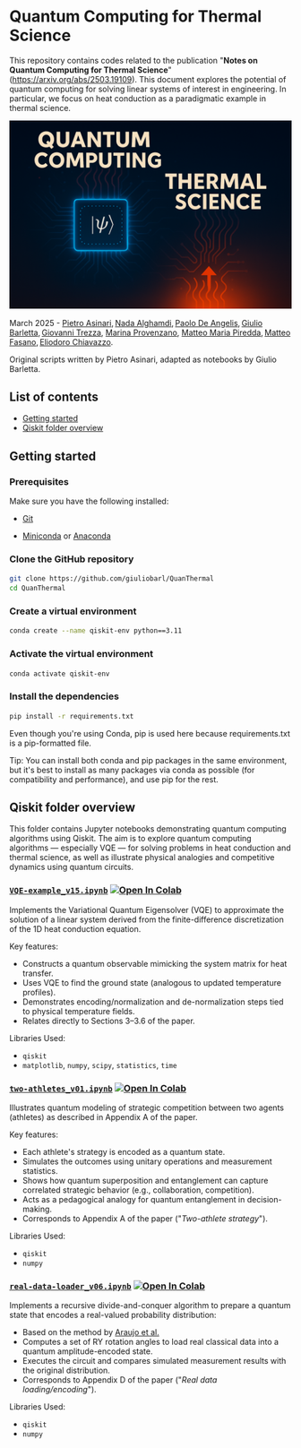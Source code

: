 # Quantum Computing for Thermal Science

This repository contains codes related to the publication "**Notes on Quantum Computing for Thermal Science**" (https://arxiv.org/abs/2503.19109). This document explores the potential of quantum computing for solving linear systems of interest in engineering. In particular, we focus on heat conduction as a paradigmatic example in thermal science.

![Quantum Computing for Thermal Science](https://github.com/giuliobarl/QuanThermal/blob/main/images/quantherm.png "Quantum Computing for Thermal Science")

March 2025 - [Pietro Asinari](https://staff.polito.it/pietro.asinari/), [Nada Alghamdi](https://www.polito.it/en/staff?p=106642), [Paolo De Angelis](https://paolodeangelis.github.io/), [Giulio Barletta](https://giuliobarl.github.io/), [Giovanni Trezza](https://www.grenoble-inp.fr/fr/personnel/giovanni-trezza), [Marina Provenzano](https://www.polito.it/en/staff?p=043095), [Matteo Maria Piredda](https://www.polito.it/en/staff?p=067867), [Matteo Fasano](https://www.polito.it/en/staff?p=026208), [Eliodoro Chiavazzo](https://www.polito.it/en/staff?p=eliodoro.chiavazzo).

Original scripts written by Pietro Asinari, adapted as notebooks by Giulio Barletta.

## List of contents

- [Getting started](#getting-started)
- [Qiskit folder overview](#qiskit-folder-overview)

## Getting started

### Prerequisites

Make sure you have the following installed:

- [Git](https://git-scm.com/)

- [Miniconda](https://www.anaconda.com/docs/getting-started/miniconda/main) or [Anaconda](https://www.anaconda.com/)

### Clone the GitHub repository

```bash
git clone https://github.com/giuliobarl/QuanThermal
cd QuanThermal
```

### Create a virtual environment

```bash
conda create --name qiskit-env python==3.11
```

### Activate the virtual environment

```bash
conda activate qiskit-env
```

### Install the dependencies

```bash
pip install -r requirements.txt
```

Even though you're using Conda, pip is used here because requirements.txt is a pip-formatted file.

Tip: You can install both conda and pip packages in the same environment, but it's best to install as many packages via conda as possible (for compatibility and performance), and use pip for the rest.

## Qiskit folder overview

This folder contains Jupyter notebooks demonstrating quantum computing algorithms using Qiskit. The aim is to explore quantum computing algorithms — especially VQE — for solving problems in heat conduction and thermal science, as well as illustrate physical analogies and competitive dynamics using quantum circuits.

### [`VQE-example_v15.ipynb`](Qiskit/VQE-example_v15.ipynb) [![Open In Colab](https://colab.research.google.com/assets/colab-badge.svg)](https://colab.research.google.com/github/giuliobarl/QuanThermal/blob/main/Qiskit/VQE-example_v15.ipynb)

Implements the Variational Quantum Eigensolver (VQE) to approximate the solution of a linear system derived from the finite-difference discretization of the 1D heat conduction equation.

Key features:

- Constructs a quantum observable mimicking the system matrix for heat transfer.
- Uses VQE to find the ground state (analogous to updated temperature profiles).
- Demonstrates encoding/normalization and de-normalization steps tied to physical temperature fields.
- Relates directly to Sections 3–3.6 of the paper.

Libraries Used:

- `qiskit`
- `matplotlib`, `numpy`, `scipy`, `statistics`, `time`

### [`two-athletes_v01.ipynb`](Qiskit/two-athletes_v01.ipynb) [![Open In Colab](https://colab.research.google.com/assets/colab-badge.svg)](https://colab.research.google.com/github/giuliobarl/QuanThermal/blob/main/Qiskit/two-athletes_v01.ipynb)

Illustrates quantum modeling of strategic competition between two agents (athletes) as described in Appendix A of the paper.

Key features:

- Each athlete's strategy is encoded as a quantum state.
- Simulates the outcomes using unitary operations and measurement statistics.
- Shows how quantum superposition and entanglement can capture correlated strategic behavior (e.g., collaboration, competition).
- Acts as a pedagogical analogy for quantum entanglement in decision-making.
- Corresponds to Appendix A of the paper ("*Two-athlete strategy*").

Libraries Used:

- `qiskit`
- `numpy`

### [`real-data-loader_v06.ipynb`](Qiskit/real-data-loader-v06.ipynb) [![Open In Colab](https://colab.research.google.com/assets/colab-badge.svg)](https://colab.research.google.com/github/giuliobarl/QuanThermal/blob/main/Qiskit/real-data-loader-v06.ipynb)

Implements a recursive divide-and-conquer algorithm to prepare a quantum state that encodes a real-valued probability distribution:

- Based on the method by [Araujo et al.](https://www.nature.com/articles/s41598-021-85474-1)
- Computes a set of RY rotation angles to load real classical data into a quantum amplitude-encoded state.
- Executes the circuit and compares simulated measurement results with the original distribution.
- Corresponds to Appendix D of the paper ("*Real data loading/encoding*").

Libraries Used:

- `qiskit`
- `numpy`